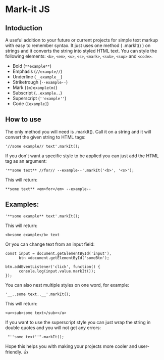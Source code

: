 # Mark-it JS


## Intoduction

A useful addition to your future or current projects for simple text markup with easy to remember syntax. It just uses one method ( .markIt() ) on strings and it converts the string into styled HTML text. You can style the following elements: ```<b>```, ```<em>```, ```<u>```, ```<s>```, ```<mark>```, ```<sub>```, ```<sup>``` and ```<code>```.

- Bold (```**example**```)
- Emphasis (```//example//```)
- Underline (```__example__```)
- Striketrough (```--example--```)
- Mark (```(m)example(m)```)
- Subscript (```..example..```)
- Superscript (```''example''```)
- Code (```[example]```)


## How to use

The only method you will need is .markIt(). Call it on a string and it will convert the given string to HTML tags:

``` '//some example// text'.markIt(); ```

If you don't want a specific style to be applied you can just add the HTML tag as an argument:

``` '**some text** //for// --example--'.markIt('<b>', '<s>'); ```

This will return:

``` **some text** <em>for</em> --example-- ```

## Examples:

``` '**some example** text'.markIt(); ```

This will return:

``` <b>some example</b> text ```

Or you can change text from an input field:

```
const input = document.getElementById('input'),
      btn =document.getElementById('someBtn');

btn.addEventListener('click', function() {
      console.log(input.value.markIt());
});
```

You can also nest multiple styles on one word, for example:

``` '__..some text..__'.markIt(); ```

This will return:

``` <u><sub>some text</sub></u> ```

If you want to use the superscript style you can just wrap the string in double quotes and you will not get any errors:

``` "''some text''".markIt();```


Hope this helps you with making your projects more cooler and user-friendly. :+1:
